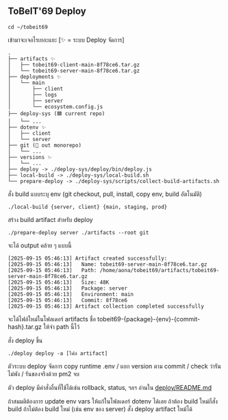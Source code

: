 ## ToBeIT'69 Deploy

```
cd ~/tobeit69
```

เข้ามาจะเจอไรเยอะแยะ [✨ = ระบบ Deploy จัดการ]

```
.
├── artifacts ✨
│   ├── tobeit69-client-main-8f78ce6.tar.gz
│   └── tobeit69-server-main-8f78ce6.tar.gz
├── deployments ✨
│   └── main
│       ├── client
│       ├── logs
│       ├── server
│       └── ecosystem.config.js
├── deploy-sys (🟦 current repo)
│   └── ...
├── dotenv ✨
│   ├── client
│   └── server
├── git (🔴 out monorepo)
│   └── ...
├── versions ✨
│   └── ...
├── deploy -> ./deploy-sys/deploy/bin/deploy.js
├── local-build -> ./deploy-sys/local-build.sh
└── prepare-deploy -> ./deploy-sys/scripts/collect-build-artifacts.sh
```

สั่ง build แบบระบุ env (git checkout, pull, install, copy env, build อัตโนมัติ)

```
./local-build {server, client} {main, staging, prod}
```

สร้าง build artifact สำหรับ deploy

```
./prepare-deploy server ./artifacts --root git
```

จะได้ output คล้าย ๆ แบบนี้

```
[2025-09-15 05:46:13] Artifact created successfully:
[2025-09-15 05:46:13]   Name: tobeit69-server-main-8f78ce6.tar.gz
[2025-09-15 05:46:13]   Path: /home/aona/tobeit69/artifacts/tobeit69-server-main-8f78ce6.tar.gz
[2025-09-15 05:46:13]   Size: 48K
[2025-09-15 05:46:13]   Package: server
[2025-09-15 05:46:13]   Environment: main
[2025-09-15 05:46:13]   Commit: 8f78ce6
[2025-09-15 05:46:13] Artifact collection completed successfully
```

จะได้ไฟล์ใหม่ในโฟลเดอร์ artifacts ชื่อ tobeit69-{package}-{env}-{commit-hash}.tar.gz ให้จำ path นี้ไว้

สั่ง deploy ขึ้น

```
./deploy deploy -a [ไฟล์ artifact]
```

ตัวระบบ deploy จัดการ copy runtime .env / แยก version ตาม commit / check ว่ารันไม่พัง / รันของจริงด้วย pm2 จบ

ตัว deploy มีคำสั่งอื่นที่ใช้ได้เช่น rollback, status, ฯลฯ อ่านใน [deploy/README.md](deploy/README.md)

ถ้าสมมติต้องการ update env vars ให้แก้ในโฟลเดอร์ dotenv ได้เลย ถ้าต้อง build ใหม่ก็สั่ง build ถ้าไม่ต้อง build ใหม่ (เช่น env ของ server) สั่ง deploy artifact ใหม้ได้
